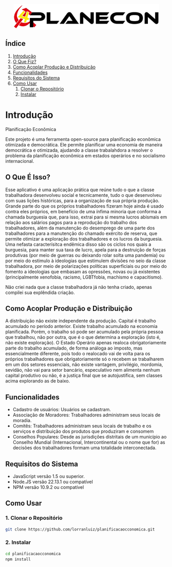 <p align="center">
    <picture>
        <source srcset="./public/images/planEconLogoBranca1.png" media="(prefers-color-scheme: dark)">
        <img src="./public/images/planEconLogo1.png" alt="Planificação Econômica Logo">
    </picture>
</p>

## Índice
1. [Introdução](#introdução)
2. [O Que Fiz?](#o-que-fiz)
3. [Como Acoplar Produção e Distribuição](#como-acoplar-produção-e-distribuição)
4. [Funcionalidades](#funcionalidades)
5. [Requisitos do Sistema](#requisitos-do-sistema)
6. [Como Usar](#como-usar)
    1. [Clonar o Repositório](#1-clonar-o-repositório)
    2. [Instalar](#2-instalar)


# Introdução
Planificação Econômica

Este projeto é uma ferramenta open-source para planificação econômica otimizada e democrática. Ele permite planificar uma economia de maneira democrática e otimizada, ajudando a classe trabalahdora a resolver o problema da planificação econômica em estados operários e no socialismo internacional.

## O Que É Isso?

Esse aplicativo é uma aplicação prática que reúne tudo o que a classe trabalhadora desenvolveu social e tecnicamente, tudo o que desenvolveu com suas lições históricas, para a organização de sua própria produção. Grande parte do que os próprios trabalhadores fizeram hoje ainda é usado contra eles próprios, em benefício de uma ínfima minoria que conforma a chamada burguesia que, para isso, extrai para si mesma lucros abismais em relação aos salários pagos para a reprodução do trabalho dos trabalhadores, além da manutenção do desemprego de uma parte dos trabalhadores para a manutenção do chamado exército de reserva, que permite otimizar a exploração dos trabalhadores e os lucros da burguesia. Uma nefasta caracterísitca endêmica disso são os ciclos nos quais a burguesia, para manter sua taxa de lucro, apela para a destruição de forças produtivas (por meio de guerras ou deixando rolar solta uma pandemia) ou por meio do estimulo à ideologias que estimulem divisões no seio da classe trabalhadora, por meio de polarizações políticas superficiais ou por meio do fomento a ideologias que embasam as opressões, novas ou já existentes (principalmente xenofobia, racismo, LGBTfobia, machismo e capacitismo).

Não criei nada que a classe trabalhadora já não tenha criado, apenas compilei sua explêndida criação.

## Como Acoplar Produção e Distribuição
A distribuição não existe independente da produção.
Capital é trabalho acumulado no período anterior.
Existe trabalho acumulado na economia planificada.
Porém, o trabalho só pode ser acumulado pela própria pessoa que trabalhou, não por outra, que é o que determina a exploração (isto é, não existe exploração).
O Estado Operário apenas realoca obrigatoriamente parte do trabalho acumulado, de forma análoga ao imposto, mas essencialmente diferente, pois todo o realocado vai de volta para os próprios trabalhadores que obrigatoriamente só o recebem se trabalharem em um dos setores essenciais, não existe vantagem, privilégio, mordomia, sevidão, não vai para setor bancário, especulativo nem alimenta nenhum capital produtivo ou não, é a justiça final que se autojustifica, sem classes acima explorando as de baixo.

## Funcionalidades
- Cadastro de usuários: Usuários se cadastram.
- Associação de Moradores: Trabalhadores administram seus locais de moradia.
- Comitês: Trabalhadores administram seus locais de trabalho e os serviços e distribuição dos produtos que produziram e consomem
- Conselhos Populares: Desde as jurisdições distritais de um município ao Conselho Mundial (Internacional, Intercontinental ou o nome que for) as decisões dos trabalhadores formam uma totalidade interconectada.

## Requisitos do Sistema
- JavaScript versão 1.5 ou superior.
- Node.JS versão 22.13.1 ou compatível
- NPM versão 10.9.2 ou compatível

## Como Usar
### 1. Clonar o Repositório
```bash
git clone https://github.com/lorranluiz/planificacaocconomica.git
```
### 2. Instalar
```bash
cd planificacaocconomica
npm install
```
